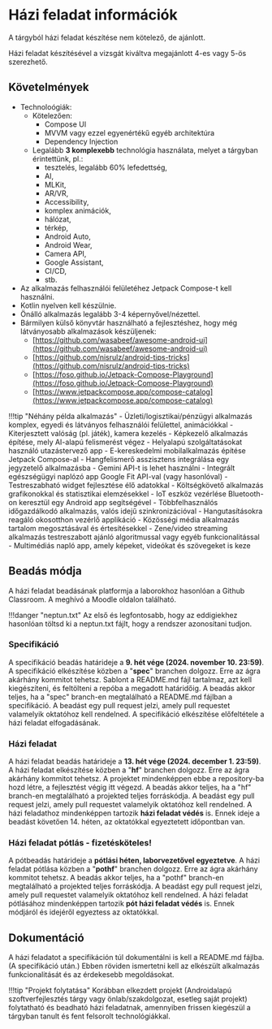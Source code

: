 # Házi feladat információk

A tárgyból házi feladat készítése nem kötelező, de ajánlott.
 
Házi feladat készítésével a vizsgát kiváltva megajánlott 4-es vagy 5-ös szerezhető. 

## Követelmények

-	Technoloógiák:
	-	Kötelezően:
		-	Compose UI
		-	MVVM vagy ezzel egyenértékű egyéb architektúra
		-	Dependency Injection
	-	Legalább **3 komplexebb** technológia használata, melyet a tárgyban érintettünk, pl.:
		-	tesztelés, legalább 60% lefedettség,
		-	AI,
		-	MLKit,
		-	AR/VR,
		-	Accessibility,
		-	komplex animációk,
		-	hálózat,
		-	térkép,
		-	Android Auto,
		-	Android Wear,
		-	Camera API,
		-	Google Assistant,
		-	CI/CD,
		-	stb.
-	Az alkalmazás felhasználói felületéhez Jetpack Compose-t kell használni.
-	Kotlin nyelven kell készülnie.
-	Önálló alkalmazás legalább 3-4 képernyővel/nézettel.
-	Bármilyen külső könyvtár használható a fejlesztéshez, hogy még látványosabb alkalmazások készüljenek:
	-	[https://github.com/wasabeef/awesome-android-ui](https://github.com/wasabeef/awesome-android-ui)
	-	[https://github.com/nisrulz/android-tips-tricks](https://github.com/nisrulz/android-tips-tricks)
	-	[https://foso.github.io/Jetpack-Compose-Playground](https://foso.github.io/Jetpack-Compose-Playground)
	-	[https://www.jetpackcompose.app/compose-catalog](https://www.jetpackcompose.app/compose-catalog)


!!!tip "Néhány példa alkalmazás"
	-	Üzleti/logisztikai/pénzügyi alkalmazás komplex, egyedi és látványos felhasználói felülettel, animációkkal
	-	Kiterjesztett valóság (pl. játék), kamera kezelés
	-	Képkezelő alkalmazás építése, mely AI-alapú felismerést végez
	-	Helyalapú szolgáltatásokat használó utazástervező app
	-	E-kereskedelmi mobilalkalmazás építése Jetpack Compose-al
	-	Hangfelismerő asszisztens integrálása egy jegyzetelő alkalmazásba
		-	Gemini API-t is lehet használni
	-	Integrált egészségügyi naplózó app Google Fit API-val (vagy hasonlóval)
	-	Testreszabható widget fejlesztése élő adatokkal
	-	Költségkövető alkalmazás grafikonokkal és statisztikai elemzésekkel
	-	IoT eszköz vezérlése Bluetooth-on keresztül egy Android app segítségével
	-	Többfelhasználós időgazdálkodó alkalmazás, valós idejű szinkronizációval
	-	Hangutasításokra reagáló okosotthon vezérlő applikáció
	-	Közösségi média alkalmazás tartalom megosztásával és értesítésekkel
	-	Zene/video streaming alkalmazás testreszabott ajánló algoritmussal vagy egyéb funkcionalitással
	-	Multimédiás napló app, amely képeket, videókat és szövegeket is keze

## Beadás módja

A házi feladat beadásának platformja a laborokhoz hasonlóan a Github Classroom. A meghívó a Moodle oldalon található.

!!!danger "neptun.txt"
	Az első és legfontosabb, hogy az eddigiekhez hasonlóan töltsd ki a neptun.txt fájlt, hogy a rendszer azonosítani tudjon.

### Specifikáció

A specifikáció beadás határideje a **9. hét vége (2024. november 10. 23:59)**.
A specifikáció elkészítése közben a "**spec**" branchen dolgozz. Erre az ágra akárhány kommitot tehetsz.
Sablont a README.md fájl tartalmaz, azt kell kiegészíteni, és feltölteni a repóba a megadott határidőig.
A beadás akkor teljes, ha a "spec" branch-en megtalálható a README.md fájlban a specifikáció. A beadást egy pull request jelzi, amely pull requestet valamelyik oktatóhoz kell rendelned.
A specifikáció elkészítése előfeltétele a házi feladat elfogadásának.

### Házi feladat

A házi feladat beadás határideje a **13. hét vége (2024. december 1. 23:59)**.
A házi feladat elkészítése közben a "**hf**" branchen dolgozz. Erre az ágra akárhány kommitot tehetsz. 
A projektet mindenképpen ebbe a repository-ba hozd létre, a fejlesztést végig itt végezd.
A beadás akkor teljes, ha a "hf" branch-en megtalálható a projekted teljes forráskódja. A beadást egy pull request jelzi, amely pull requestet valamelyik oktatóhoz kell rendelned.
A házi feladathoz mindenképpen tartozik **házi feladat védés** is. Ennek ideje a beadást követően 14. héten, az oktatókkal egyeztetett időpontban van.

### Házi feladat pótlás - fizetésköteles!

A pótbeadás határideje a **pótlási héten, laborvezetővel egyeztetve**.
A házi feladat pótlása közben a "**pothf**" branchen dolgozz. Erre az ágra akárhány kommitot tehetsz. 
A beadás akkor teljes, ha a "pothf" branch-en megtalálható a projekted teljes forráskódja. A beadást egy pull request jelzi, amely pull requestet valamelyik oktatóhoz kell rendelned.
A házi feladat pótlásához mindenképpen tartozik **pót házi feladat védés** is. Ennek módjáról és idejéről egyeztess az oktatókkal.

## Dokumentáció

A házi feladatot a specifikáción túl dokumentálni is kell a README.md fájlba. (A specifikáció után.) Ebben röviden ismertetni kell az elkészült alkalmazás funkcionalitását és az érdekesebb megoldásokat.

!!!tip "Projekt folytatása"
	Korábban elkezdett projekt (Androidalapú szoftverfejlesztés tárgy vagy önlab/szakdolgozat, esetleg saját projekt) folytatható és beadható házi feladatnak, amennyiben frissen kiegészül a tárgyban tanult és fent felsorolt technológiákkal.